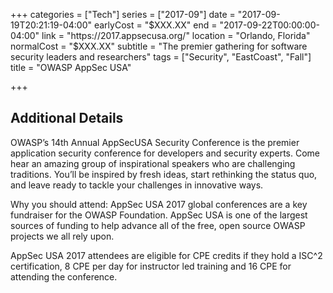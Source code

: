 +++
categories = ["Tech"]
series = ["2017-09"]
date = "2017-09-19T20:21:19-04:00"
earlyCost = "$XXX.XX"
end = "2017-09-22T00:00:00-04:00"
link = "https://2017.appsecusa.org/"
location = "Orlando, Florida"
normalCost = "$XXX.XX"
subtitle = "The premier gathering for software security leaders and researchers"
tags = ["Security", "EastCoast", "Fall"]
title = "OWASP AppSec USA"

+++
<!--more-->

## Additional Details

OWASP’s 1​4​th Annual AppSecUSA Security Conference is the premier application security conference for developers and security experts. Come hear an amazing group of inspirational speakers​ ​who are challenging traditions. You’ll be inspired by fresh ideas, start rethinking the status quo, and leave ready to tackle your challenges in innovative ways.

Why you should attend: AppSec USA 2017 global conferences are a key fundraiser for the OWASP Foundation. AppSec USA is one of the largest sources of funding to help advance all of the free, open source OWASP projects we all rely upon.

AppSec USA 2017 attendees are eligible for CPE credits if they hold a ISC^2 certification, 8 CPE per day for instructor led training and 16 CPE for attending the conference.
